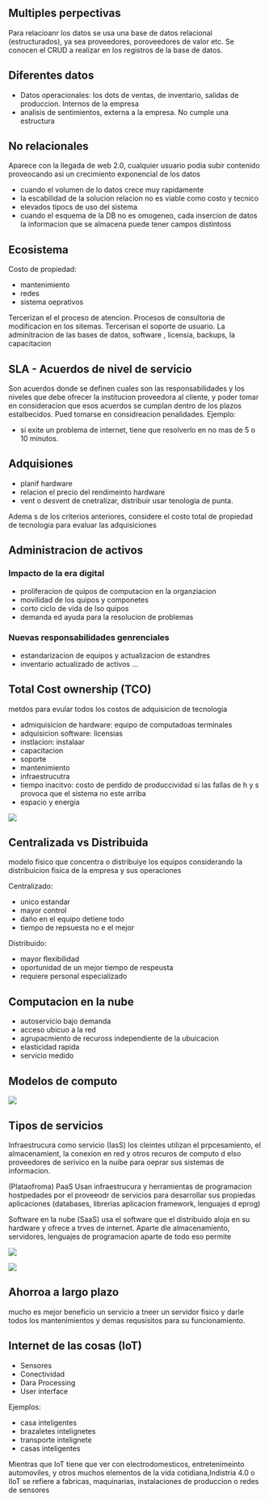 ## Multiples perpectivas
Para relacioanr los datos se usa una base de datos relacional (estructurados), ya sea proveedores, poroveedores de valor etc.
Se conocen el CRUD a realizar en los registros de la base de datos.

## Diferentes datos

- Datos operacionales: los dots de ventas, de inventario, salidas de produccion. Internos de la empresa
- analisis de sentimientos, externa a la empresa. No cumple una estructura

## No relacionales
Aparece con la llegada de web 2.0, cualquier usuario podia subir contenido proveocando asi un crecimiento exponencial de los datos

- cuando el volumen de lo datos crece muy rapidamente
- la escabilidad de la solucion relacion no es viable como costo y tecnico
- elevados tipocs de uso del sistema
- cuando el esquema de la DB no es omogeneo, cada insercion de datos la informacion que se almacena puede tener campos distintoss

## Ecosistema
Costo de propiedad:
- mantenimiento
- redes
- sistema oeprativos

Tercerizan el el proceso de atencion. Procesos de consultoria de modificacion en los sitemas. Tercerisan el soporte de usuario. La adminitracion de las bases de datos, software , licensia, backups, la capacitacion

## SLA - Acuerdos de nivel de servicio
Son acuerdos donde se definen cuales son las responsabilidades y los niveles que debe ofrecer la institucion proveedora al cliente, y poder tomar en consideracion que esos acuerdos se cumplan dentro de los plazos estalbecidos. Pued tomarse en considreacion penalidades.
Ejemplo:
- si exite un problema de internet, tiene que resolverlo en no mas de 5 o 10 minutos.

## Adquisiones

- planif hardware
- relacion el precio del rendimeinto hardware
- vent o desvent de cnetralizar, distribuir usar tenologia de punta.

Adema   s de los criterios anteriores, considere el costo total de propiedad de tecnologia para evaluar las adquisiciones

## Administracion de activos

### Impacto de la era digital
- proliferacion de quipos de computacion en la organziacion
- movilidad de los quipos y componetes
- corto ciclo de vida de lso quipos
- demanda ed ayuda para la resolucion de problemas

### Nuevas responsabilidades genrenciales
- estandarizacion de equipos y actualizacion de estandres
- inventario actualizado de activos
...

## Total Cost ownership (TCO)
metdos para evular todos los costos de adquisicion de tecnologia

- admiquisicion de hardware: equipo de computadoas terminales
- adquisicion software: licensias
- instlacion: instalaar
- capacitacion
- soporte
- mantenimiento
- infraestrucutra
- tiempo inacitvo: costo de perdido de produccividad si las fallas de h y s provoca que el sistema no este arriba
- espacio y energia

![](../assets/costos-tco.png)

## Centralizada vs Distribuida
modelo fisico que concentra o distribuiye los equipos considerando la distribuicion fisica de la empresa y sus operaciones

Centralizado:
- unico estandar
- mayor control
- daño en el equipo detiene todo
- tiempo de repsuesta no e el mejor

Distribuido:
- mayor flexibilidad
- oportunidad de un mejor tiempo de respeusta
- requiere personal especializado

## Computacion en la nube

- autoservicio bajo demanda
- acceso ubicuo a la red
- agrupacmiento de recuross independiente de la ubuicacion
- elasticidad rapida
- servicio medido

## Modelos de computo

![](../assets/computo.png)

## Tipos de servicios

Infraestrucura como servicio (IasS)
los cleintes utilizan el prpcesamiento, el almacenamient, la conexion en red y otros recuros de computo d elso proveedores de serivico en la nuibe para oeprar sus sistemas de informacion.

(Plataofroma) PaaS
Usan infraestrucura y herramientas de programacion hostpedades por el proveeodr de servicios para desarrollar sus propiedas aplicaciones (databases, librerias aplicacion framework, lenguajes d eprog)

Software en la nube (SaaS)
usa el software que el distribuido aloja en su hardware y ofrece a trves de internet. Aparte dle almacenamiento, servidores, lenguajes de programacion aparte de todo eso permite

![](../assets/capas.png)

![](../assets/costos-cloud.png)

## Ahorroa a largo plazo

mucho es mejor beneficio un servicio a tneer un servidor fisico y darle todos los mantenimientos y demas requsisitos para su funcionamiento.

## Internet de las cosas (IoT)
- Sensores
- Conectividad
- Dara Processing
- User interface

Ejemplos:
- casa inteligentes
- brazaletes intelignetes
- transporte intelignete
- casas inteligentes

Mientras que IoT tiene que ver con electrodomesticos, entretenimeinto automoviles, y otros muchos elementos de la vida cotidiana,Indistria 4.0 o IIoT se refiere a fabricas, maquinarias, instalaciones de produccion o redes de sensores